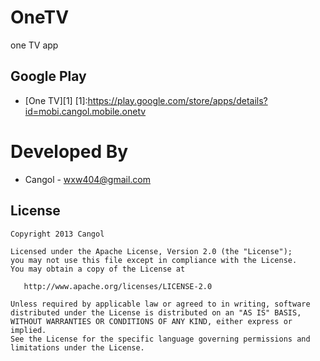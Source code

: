 OneTV
=====

one TV app

Google Play
-----------
* [One TV][1]
[1]:https://play.google.com/store/apps/details?id=mobi.cangol.mobile.onetv

Developed By
============

* Cangol - <wxw404@gmail.com>
 


License
-----------

    Copyright 2013 Cangol

    Licensed under the Apache License, Version 2.0 (the "License");
    you may not use this file except in compliance with the License.
    You may obtain a copy of the License at

       http://www.apache.org/licenses/LICENSE-2.0

    Unless required by applicable law or agreed to in writing, software
    distributed under the License is distributed on an "AS IS" BASIS,
    WITHOUT WARRANTIES OR CONDITIONS OF ANY KIND, either express or implied.
    See the License for the specific language governing permissions and
    limitations under the License.
